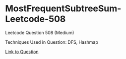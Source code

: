 # MostFrequentSubtreeSum-Leetcode-508

Leetcode Question 508 (Medium)

Techniques Used in Question:
DFS, Hashmap

[Link to Question](https://leetcode.com/problems/most-frequent-subtree-sum/)
